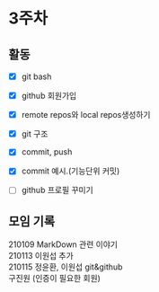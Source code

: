 # 3주차

## 활동
- [x] git bash
- [x] github 회원가입
- [x] remote repos와 local repos생성하기
- [x] git 구조
- [x] commit, push
- [x] commit 예시.(기능단위 커밋)
- [ ] github 프로필 꾸미기


## 모임 기록
210109 MarkDown 관련 이야기 <br>
210113 이원섭 추가 <br>
210115 정윤환, 이원섭 git&github<br>
구진원 (인증이 필요한 회원)